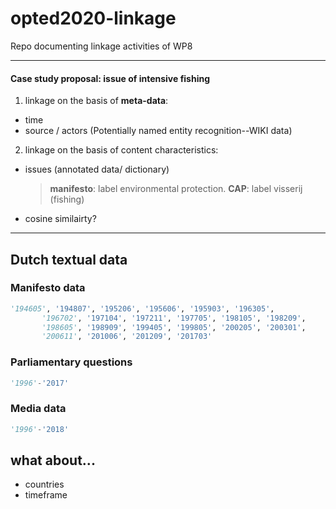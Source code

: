 # opted2020-linkage
Repo documenting linkage activities of WP8

----

#### Case study proposal: issue of **intensive fishing**


1. linkage on the basis of **meta-data**:
  - time
  - source / actors (Potentially named entity recognition--WIKI data)

2. linkage on the basis of content characteristics:
  - issues (annotated data/ dictionary)
    > **manifesto**: label environmental protection.
    > **CAP**: label visserij (fishing)

  - cosine similairty?

---


## Dutch textual data

### Manifesto data

```python
'194605', '194807', '195206', '195606', '195903', '196305',
       '196702', '197104', '197211', '197705', '198105', '198209',
       '198605', '198909', '199405', '199805', '200205', '200301',
       '200611', '201006', '201209', '201703'
```

### Parliamentary questions
```python
'1996'-'2017'
```
### Media data
```python
'1996'-'2018'
```

## what about...

- countries
- timeframe
